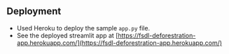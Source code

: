 ## Deployment 

- Used Heroku to deploy the sample `app.py` file. 
- See the deployed streamlit app at [https://fsdl-deforestration-app.herokuapp.com/](https://fsdl-deforestration-app.herokuapp.com/)

